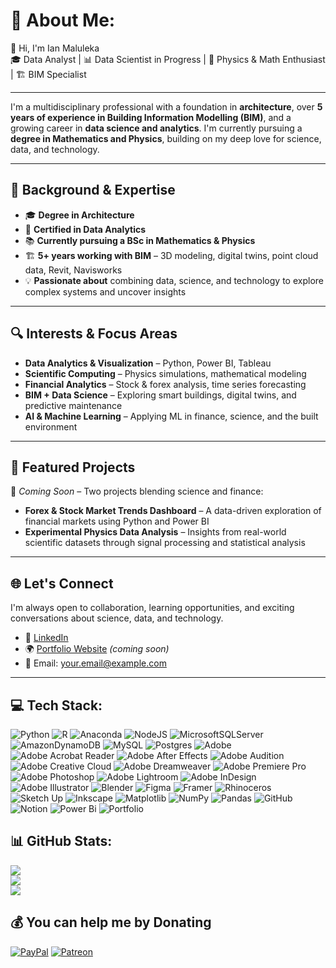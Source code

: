 # 💫 About Me:
👋 Hi, I'm Ian Maluleka  
🎓 Data Analyst | 📊 Data Scientist in Progress | 🧠 Physics & Math Enthusiast | 🏗️ BIM Specialist  

---  

I'm a multidisciplinary professional with a foundation in **architecture**, over **5 years of experience in Building Information Modelling (BIM)**, and a growing career in **data science and analytics**. I'm currently pursuing a **degree in Mathematics and Physics**, building on my deep love for science, data, and technology.  

---  

## 💼 Background & Expertise  
- 🎓 **Degree in Architecture**  
- 📜 **Certified in Data Analytics**  
- 📚 **Currently pursuing a BSc in Mathematics & Physics**  
- 🏗️ **5+ years working with BIM** – 3D modeling, digital twins, point cloud data, Revit, Navisworks  
- 💡 **Passionate about** combining data, science, and technology to explore complex systems and uncover insights  

---  

## 🔍 Interests & Focus Areas  
- **Data Analytics & Visualization** – Python, Power BI, Tableau  
- **Scientific Computing** – Physics simulations, mathematical modeling  
- **Financial Analytics** – Stock & forex analysis, time series forecasting  
- **BIM + Data Science** – Exploring smart buildings, digital twins, and predictive maintenance  
- **AI & Machine Learning** – Applying ML in finance, science, and the built environment  

---  

## 📂 Featured Projects  
🚀 *Coming Soon* – Two projects blending science and finance:  
- **Forex & Stock Market Trends Dashboard** – A data-driven exploration of financial markets using Python and Power BI  
- **Experimental Physics Data Analysis** – Insights from real-world scientific datasets through signal processing and statistical analysis  

---  

## 🌐 Let's Connect  
I'm always open to collaboration, learning opportunities, and exciting conversations about science, data, and technology.  

- 💼 [LinkedIn](https://www.linkedin.com/in/yourname)  
- 🌍 [Portfolio Website](https://yourwebsite.com) *(coming soon)*  
- 📧 Email: your.email@example.com  

---  
  

## 💻 Tech Stack:
![Python](https://img.shields.io/badge/python-3670A0?style=for-the-badge&logo=python&logoColor=ffdd54) ![R](https://img.shields.io/badge/r-%23276DC3.svg?style=for-the-badge&logo=r&logoColor=white) ![Anaconda](https://img.shields.io/badge/Anaconda-%2344A833.svg?style=for-the-badge&logo=anaconda&logoColor=white) ![NodeJS](https://img.shields.io/badge/node.js-6DA55F?style=for-the-badge&logo=node.js&logoColor=white) ![MicrosoftSQLServer](https://img.shields.io/badge/Microsoft%20SQL%20Server-CC2927?style=for-the-badge&logo=microsoft%20sql%20server&logoColor=white) ![AmazonDynamoDB](https://img.shields.io/badge/Amazon%20DynamoDB-4053D6?style=for-the-badge&logo=Amazon%20DynamoDB&logoColor=white) ![MySQL](https://img.shields.io/badge/mysql-4479A1.svg?style=for-the-badge&logo=mysql&logoColor=white) ![Postgres](https://img.shields.io/badge/postgres-%23316192.svg?style=for-the-badge&logo=postgresql&logoColor=white) ![Adobe](https://img.shields.io/badge/adobe-%23FF0000.svg?style=for-the-badge&logo=adobe&logoColor=white) ![Adobe Acrobat Reader](https://img.shields.io/badge/Adobe%20Acrobat%20Reader-EC1C24.svg?style=for-the-badge&logo=Adobe%20Acrobat%20Reader&logoColor=white) ![Adobe After Effects](https://img.shields.io/badge/Adobe%20After%20Effects-9999FF.svg?style=for-the-badge&logo=Adobe%20After%20Effects&logoColor=white) ![Adobe Audition](https://img.shields.io/badge/Adobe%20Audition-9999FF.svg?style=for-the-badge&logo=Adobe%20Audition&logoColor=white) ![Adobe Creative Cloud](https://img.shields.io/badge/Adobe%20Creative%20Cloud-DA1F26.svg?style=for-the-badge&logo=Adobe%20Creative%20Cloud&logoColor=white) ![Adobe Dreamweaver](https://img.shields.io/badge/Adobe%20Dreamweaver-FF61F6.svg?style=for-the-badge&logo=Adobe%20Dreamweaver&logoColor=white) ![Adobe Premiere Pro](https://img.shields.io/badge/Adobe%20Premiere%20Pro-9999FF.svg?style=for-the-badge&logo=Adobe%20Premiere%20Pro&logoColor=white) ![Adobe Photoshop](https://img.shields.io/badge/adobe%20photoshop-%2331A8FF.svg?style=for-the-badge&logo=adobe%20photoshop&logoColor=white) ![Adobe Lightroom](https://img.shields.io/badge/Adobe%20Lightroom-31A8FF.svg?style=for-the-badge&logo=Adobe%20Lightroom&logoColor=white) ![Adobe InDesign](https://img.shields.io/badge/Adobe%20InDesign-49021F?style=for-the-badge&logo=adobeindesign&logoColor=FF3366) ![Adobe Illustrator](https://img.shields.io/badge/adobe%20illustrator-%23FF9A00.svg?style=for-the-badge&logo=adobe%20illustrator&logoColor=white) ![Blender](https://img.shields.io/badge/blender-%23F5792A.svg?style=for-the-badge&logo=blender&logoColor=white) ![Figma](https://img.shields.io/badge/figma-%23F24E1E.svg?style=for-the-badge&logo=figma&logoColor=white) ![Framer](https://img.shields.io/badge/Framer-black?style=for-the-badge&logo=framer&logoColor=blue) ![Rhinoceros](https://img.shields.io/badge/Rhinoceros-801010?style=for-the-badge&logo=rhinoceros&logoColor=white) ![Sketch Up](https://img.shields.io/badge/SketchUp-005F9E?style=for-the-badge&logo=sketchup&logoColor=white) ![Inkscape](https://img.shields.io/badge/Inkscape-e0e0e0?style=for-the-badge&logo=inkscape&logoColor=080A13) ![Matplotlib](https://img.shields.io/badge/Matplotlib-%23ffffff.svg?style=for-the-badge&logo=Matplotlib&logoColor=black) ![NumPy](https://img.shields.io/badge/numpy-%23013243.svg?style=for-the-badge&logo=numpy&logoColor=white) ![Pandas](https://img.shields.io/badge/pandas-%23150458.svg?style=for-the-badge&logo=pandas&logoColor=white) ![GitHub](https://img.shields.io/badge/github-%23121011.svg?style=for-the-badge&logo=github&logoColor=white) ![Notion](https://img.shields.io/badge/Notion-%23000000.svg?style=for-the-badge&logo=notion&logoColor=white) ![Power Bi](https://img.shields.io/badge/power_bi-F2C811?style=for-the-badge&logo=powerbi&logoColor=black) ![Portfolio](https://img.shields.io/badge/Portfolio-%23000000.svg?style=for-the-badge&logo=firefox&logoColor=#FF7139)

## 📊 GitHub Stats:
![](https://github-readme-stats.vercel.app/api?username=dintarc&theme=dark&hide_border=false&include_all_commits=false&count_private=true)  
![](https://nirzak-streak-stats.vercel.app/?user=dintarc&theme=dark&hide_border=false)  
![](https://github-readme-stats.vercel.app/api/top-langs/?username=dintarc&theme=dark&hide_border=false&include_all_commits=false&count_private=true&layout=compact)  

## 💰 You can help me by Donating
[![PayPal](https://img.shields.io/badge/PayPal-00457C?style=for-the-badge&logo=paypal&logoColor=white)](https://paypal.me/https://paypal.me/ianmpho?country.x=ZA&locale.x=en_US) [![Patreon](https://img.shields.io/badge/Patreon-F96854?style=for-the-badge&logo=patreon&logoColor=white)](https://patreon.com/patreon.com/belletrist)  

<!-- Proudly created with GPRM ( https://gprm.itsvg.in ) -->
